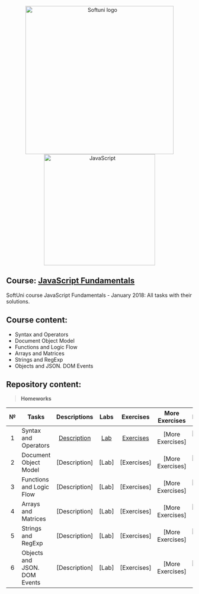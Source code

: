 <p align="center">
	<a href="https://softuni.bg/"><img src="https://www.jobs.bg/assets/logo/2017-09-01/b_6e048c01c340d967f2a6e540e9825d46.png" alt="Softuni logo" width="400" align="center"></a>
	<a href="https://www.javascript.com/"><img src="https://upload.wikimedia.org/wikipedia/commons/thumb/9/99/Unofficial_JavaScript_logo_2.svg/512px-Unofficial_JavaScript_logo_2.svg.png" alt="JavaScript" width="300" align="center"></a>
<p>

## Course: [JavaScript Fundamentals](https://softuni.bg/trainings/2247/js-fundamentals-january-2019)
SoftUni course JavaScript Fundamentals - January 2018: All tasks with their solutions.

## Course content:
- Syntax and Operators
- Document Object Model
- Functions and Logic Flow
- Arrays and Matrices
- Strings and RegExp
- Objects and JSON. DOM Events

## Repository content:

> **Homeworks**

№   |Tasks							|Descriptions																							| Labs																													| Exercises																													|More Exercises	 																																	|Progress																													
:--:|-------------------------------|:-----------------------------------------------------------------------------------------------------:|:---------------------------------------------------------------------------------------------------------------------:|:-------------------------------------------------------------------------------------------------------------------------:|:-------------------------------------------------------------------------------------------------------------------------------------------------:|:-------------:
1	|Syntax and Operators			|[Description](https://github.com/dobroslav-atanasov/JavaScript-Fundamentals/tree/master/Resources)		|[Lab](https://github.com/dobroslav-atanasov/JavaScript-Fundamentals/tree/master/01.SyntaxAndOperators-Lab)				|[Exercises](https://github.com/dobroslav-atanasov/JavaScript-Fundamentals/tree/master/02.SyntaxAndOperators-Exercises)		|[More Exercises]																																	|![Progress](http://progressed.io/bar/70)
2	|Document Object Model			|[Description]																							|[Lab]																											 		|[Exercises]																												|[More Exercises]																																	|![Progress](http://progressed.io/bar/0)
3	|Functions and Logic Flow		|[Description]																							|[Lab]																											 		|[Exercises]																												|[More Exercises]																																	|![Progress](http://progressed.io/bar/0)
4	|Arrays and Matrices			|[Description]																							|[Lab]																											 		|[Exercises]																												|[More Exercises]																																	|![Progress](http://progressed.io/bar/0)
5	|Strings and RegExp				|[Description]																							|[Lab]																											 		|[Exercises]																												|[More Exercises]																																	|![Progress](http://progressed.io/bar/0)
6	|Objects and JSON. DOM Events	|[Description]																							|[Lab]																											 		|[Exercises]																												|[More Exercises]																																	|![Progress](http://progressed.io/bar/0)
